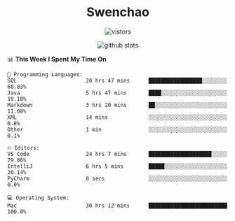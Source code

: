 <h1 align="center">Swenchao</h3>

<p align="center">
  <img src="https://visitor-badge.glitch.me/badge?page_id=Swenchao" alt="vistors" />
</p>

<p align="center">
  <img src="https://github-readme-stats.vercel.app/api?username=Swenchao&count_private=true&show_icons=true&theme=vue-dark&hide_title=true" alt="github stats" />
</p>

<!--START_SECTION:waka-->
📊 **This Week I Spent My Time On** 

```text
💬 Programming Languages: 
SQL                      20 hrs 47 mins      █████████████████░░░░░░░░   68.83% 
Java                     5 hrs 47 mins       ████░░░░░░░░░░░░░░░░░░░░░   19.18% 
Markdown                 3 hrs 20 mins       ██░░░░░░░░░░░░░░░░░░░░░░░   11.08% 
XML                      14 mins             ░░░░░░░░░░░░░░░░░░░░░░░░░   0.8% 
Other                    1 min               ░░░░░░░░░░░░░░░░░░░░░░░░░   0.1%

🔥 Editors: 
VS Code                  24 hrs 7 mins       ████████████████████░░░░░   79.86% 
IntelliJ                 6 hrs 5 mins        █████░░░░░░░░░░░░░░░░░░░░   20.14% 
PyCharm                  0 secs              ░░░░░░░░░░░░░░░░░░░░░░░░░   0.0%

💻 Operating System: 
Mac                      30 hrs 12 mins      █████████████████████████   100.0%

```


<!--END_SECTION:waka-->
